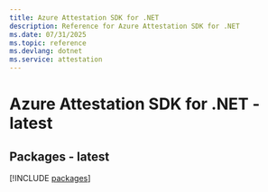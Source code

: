 ```yaml
---
title: Azure Attestation SDK for .NET
description: Reference for Azure Attestation SDK for .NET
ms.date: 07/31/2025
ms.topic: reference
ms.devlang: dotnet
ms.service: attestation
---
```

# Azure Attestation SDK for .NET - latest
## Packages - latest
[!INCLUDE [packages](attestation-index.md)]